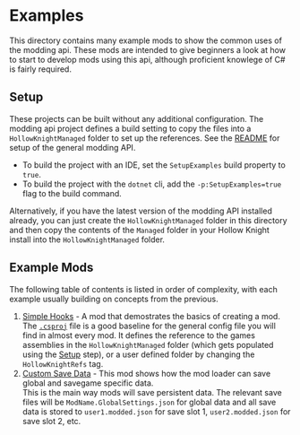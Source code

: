 # Examples
This directory contains many example mods to show the common uses of the modding api.
These mods are intended to give beginners a look at how to start to develop mods using this api,
although proficient knowlege of C# is fairly required.  

## Setup
These projects can be built without any additional configuration.
The modding api project defines a build setting to copy the files into a `HollowKnightManaged` folder
to set up the references.
See the [README](../README.md) for setup of the general modding API.
* To build the project with an IDE, set the `SetupExamples` build property to `true`.  
* To build the project with the `dotnet` cli, add the `-p:SetupExamples=true` flag to the build command.  

Alternatively, if you have the latest version of the modding API installed already, you can just create
the `HollowKnightManaged` folder in this directory and then copy the contents of the `Managed` folder in your
Hollow Knight install into the `HollowKnightManaged` folder.

## Example Mods
The following table of contents is listed in order of complexity, with each example usually building
on concepts from the previous.

1. [Simple Hooks](./SimpleHooks/SimpleHooks.cs) - A mod that demostrates the basics of creating a mod.  
    The [`.csproj`](./SimpleHooks/SimpleHooks.csproj) file is a good baseline for the general config file you will
    find in almost every mod. It defines the reference to the games assemblies in the `HollowKnightManaged` folder
    (which gets populated using the [Setup](#Setup) step), or a user defined folder by changing the `HollowKnightRefs` tag.
2. [Custom Save Data](./CustomSaveData/CustomSaveData.cs) - This mod shows how the mod loader can save global
    and savegame specific data.  
    This is the main way mods will save persistent data. The relevant save files will be `ModName.GlobalSettings.json` for global data and all save data is stored to
    `user1.modded.json` for save slot 1, `user2.modded.json` for save slot 2, etc.

